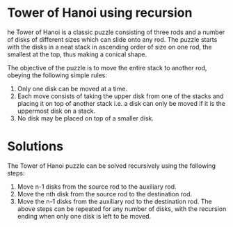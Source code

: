 # Tower of Hanoi using recursion
he Tower of Hanoi is a classic puzzle consisting of three rods and a number of disks of different sizes which can slide onto any rod. The puzzle starts with the disks in a neat stack in ascending order of size on one rod, the smallest at the top, thus making a conical shape.

The objective of the puzzle is to move the entire stack to another rod, obeying the following simple rules:

1. Only one disk can be moved at a time.
2. Each move consists of taking the upper disk from one of the stacks and placing it on top of another stack i.e. a disk can only be moved if it is the uppermost disk on a stack.
3. No disk may be placed on top of a smaller disk.

# Solutions
The Tower of Hanoi puzzle can be solved recursively using the following steps:

1. Move n-1 disks from the source rod to the auxiliary rod.
2. Move the nth disk from the source rod to the destination rod.
3. Move the n-1 disks from the auxiliary rod to the destination rod.
The above steps can be repeated for any number of disks, with the recursion ending when only one disk is left to be moved.

